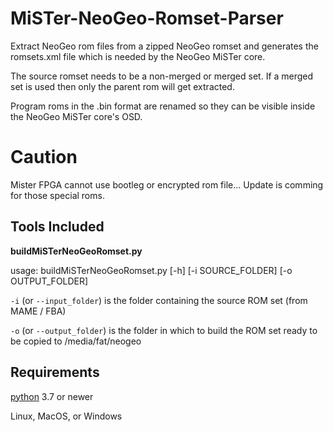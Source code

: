 # MiSTer-NeoGeo-Romset-Parser

Extract NeoGeo rom files from a zipped NeoGeo romset and generates the romsets.xml file which is needed by the NeoGeo MiSTer core.

The source romset needs to be a non-merged or merged set. If a merged set is used then only the parent rom will get extracted.

Program roms in the .bin format are renamed so they can be visible inside the NeoGeo MiSTer core's OSD.

# Caution

Mister FPGA cannot use bootleg or encrypted rom file... Update is comming for those special roms.

## Tools Included

**buildMiSTerNeoGeoRomset.py** 

usage: buildMiSTerNeoGeoRomset.py [-h] [-i SOURCE_FOLDER] [-o OUTPUT_FOLDER]

`-i` (or `--input_folder`) is the folder containing the source ROM set (from MAME / FBA)

`-o` (or `--output_folder`) is the folder in which to build the ROM set ready to be copied to /media/fat/neogeo

## Requirements

[python](https://www.python.org) 3.7 or newer

Linux, MacOS, or Windows
